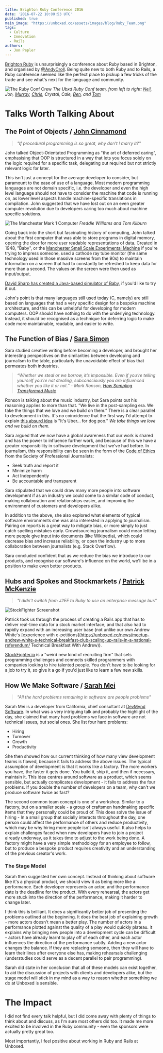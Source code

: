 ```yaml
---
title: Brighton Ruby Conference 2016
date: '2016-07-22 10:00:53 UTC'
published: true
main_image: "https://unboxed.co/assets/images/blog/Ruby_Team.png"
tags:
  - Culture
  - Innovation
  - Rails
authors:
  - Jon Pepler
---
```

[Brighton Ruby](http://brightonruby.com/) is unsurprisingly a conference about Ruby based in Brighton, and organised by [@AndyCroll](https://twitter.com/andycroll). Being quite new to both Ruby and to Rails, a Ruby conference seemed like the perfect place to pickup a few tricks of the trade and see what's next for the language and community.

![The Ruby Conf Crew](/assets/images/blog/Ruby_Team.png)
*The Ubxd Ruby Conf team, from left to right: [Neil](https://unboxed.co/team#neil-van-beinum), Jon, [Murray](https://unboxed.co/team#murray-steele), [Chris](https://unboxed.co/team#chris-holmes), Crystal, Cale, [Ben](https://unboxed.co/team#ben-wong), and [Tom](https://unboxed.co/team#tom-sabin)*

# Talks Worth Talking About
## The Point of Objects / [John Cinnamond](https://twitter.com/jcinnamond)

>*"If procedural programming is so great, why don't I marry it?"*

John talked Object-Orientated Programming as "the art of deferred caring", emphasising that OOP is structured in a way that lets you focus solely on the logic required for a specific task, delegating out required but not strictly relevant logic for later.

This isn't just a concept for the average developer to consider, but paramount to the ease of use of a language. Most modern programming languages are not domain specific, i.e. the developer and even the high level language should not have to consider the machine that code is running on, as lower level aspects handle machine-specific translations in compilation. John suggested that we have lost out on an even greater computer revolution due to developers caring too much about machine specific solutions.

![The Manchester Mark 1 Computer](/assets/images/blog/Manchester_Mark_1.jpg)
*Freddie Williams and Tom Kilburn*

Going back into the short but fascinating history of computing, John talked about the first computer that was able to store programs in digital memory, opening the door for more user readable representations of data. Created in 1948, "Baby", or the [Manchester Small Scale Experimental Machine](http://curation.cs.manchester.ac.uk/computer50/www.computer50.org/mark1/new.baby.html) if you're trying to impress someone, used a cathode ray tube monitor (the same technology used in those massive screens from the 90s) to maintain information on a screen that had to constantly be refreshed to keep data for more than a second. The values on the screen were then used as input/output.

[David Sharp has created a Java-based simulator of Baby](http://www.davidsharp.com/baby/), if you'd like to try it out.

John's point is that many languages still used today (C, namely) are still based on languages that had a very specific design for a bespoke machine architecture, and this can be unhelpful for developing for modern computers. OOP should have nothing to do with the underlying technology. Instead, it should be recognised as a technique for deferring logic to make code more maintainable, readable, and easier to write.

## The Function of Bias / [Sara Simon](https://twitter.com/sarambsimon)

Sara studied creative writing before becoming a developer, and brought her interesting perspectives on the similarities between developing and journalism to the table, particularly the unavoidable effect of bias that permeates both industries.

>*“Whether we steal or we borrow, it’s impossible. Even if you’re telling yourself you’re not stealing, subconsciously you are influenced whether you like it or not.” - Mark Ronson, [How Sampling Transformed Music](http://www.ted.com/talks/mark_ronson_how_sampling_transformed_music "How Sampling Transformed Music - Mark Ronson TED Talk")*

Ronson is talking about the music industry, but Sara points out his reasoning applies to more than that. "We live in the post-sampling era. We take the things that we love and we build on them.” There is a clear parallel to development in this. It's no coincidence that the first way I'd attempt to explain [this absurd idea](http://pooperapp.com/ "Pooper App") is "It's Uber... for dog poo." *We take things we love and we build on them.*

Sara argued that we now have a global awareness that our work is shared and has the power to influence further work, and because of this we have a greater responsibility in software development that we've had before. In journalism, this responsibility can be seen in the form of the [Code of Ethics](http://www.spj.org/ethicscode.asp) from the Society of Professional Journalists:

- Seek truth and report it
- Minimize harm
- Act Independently
- Be accountable and transparent

Sara stipulated that we could draw many more people into software development if as an industry we could come to a similar code of conduct, making collaboration and relationships easier, and improving the environment of customers and developers alike.

In addition to the above, she also explored what elements of typical software environments she was also interested in applying to journalism. Pairing on reports is a great way to mitigate bias, or more simply to just catch spelling mistakes early. Crowdsourcing journalism could mean letting more people give input into documents (like Wikipedia), which could decrease bias and increase reliability, or open the industry up to more collaboration between journalists (e.g. Stack Overflow).

Sara concluded confident that as we reduce the bias we introduce to our products, and recognise our software's influence on the world, we'll be in a position to make even better products.

## Hubs and Spokes and Stockmarkets / [Patrick McKenzie](https://twitter.com/patio11)

>*"I didn't switch from J2EE to Ruby to use an enterprise message bus"*

![StockFighter Screenshot](/assets/images/blog/StockFighter.png)

Patrick took us through the process of creating a Rails app that has to deliver real-time data for a stock market interface, and that also had to rapidly expand with an increasing user base (not unlike our own Andrew White's [experience with e-petitions](https://unboxed.co/news/meetup-andrew-white-s-technical-breakfast-club-scaling-up-rails-in-a-national-referendum/ Technical Breakfast With Andrew)).

[StockFighter.io](stockfighter.io) is a "weird new kind of recruiting firm" that sets programming challenges and connects skilled programmers with companies looking to hire talented people. You don't have to be looking for a job to try it, so give it a go if you'd just like to learn a few new skills.

## How We Make Software / [Sarah Mei](https://twitter.com/sarahmei)

> *"All the hard problems remaining in software are people problems"*

Sarah Mei is a developer from California, chief consultant at [DevMynd Software](https://www.devmynd.com/). In what was a very intriguing talk and probably the highlight of the day, she claimed that many hard problems we face in software are not technical issues, but social ones. She list four hard problems:

- Hiring
- Turnover
- Growth
- Productivity

She then showed how our current thinking of how many view development teams is flawed, because it fails to address the above issues. The typical assumption of development is that it works like a factory. The more workers you have, the faster it gets done. You build it, ship it, and then if necessary, maintain it. This idea centres around software as a product, which seems sensible, but actually complicates development - it fails to address the four problems. If you double the number of developers on a team, why can't we produce software twice as fast?

The second common team concept is one of a workshop. Similar to a factory, but on a smaller scale - a group of craftsmen handmaking specific items that they personally could be proud of. This does solve the issue of hiring - In a small group that socially interacts throughout the day, one person could affect the performance of others and reduce productivity, which may be why hiring more people isn't always useful. It also helps to explain challenges faced when new developers have to join a project already underway, as it takes time to adjust to the work being done. A factory might have a very simple methodology for an employee to follow, but to produce a bespoke product requires creativity and an understanding of the previous creator's work.

### The Stage Model

Sarah then suggested her own concept. Instead of thinking about software like it's a physical product, we should view it as being more like a performance. Each developer represents an actor, and the performance date is the deadline for the product. With every rehearsal, the actors get more stuck into the direction of the performance, making it harder to change later.

I think this is brilliant. It does a significantly better job of presenting the problems outlined at the beginning. It does the best job of explaining growth - more actors doesn't mean a better play. The number of actors in a performance plotted against the quality of a play would quickly plateau. It explains why bringing new people into a development cycle can be difficult - actors have already learnt to play off of each other, and each actor influences the direction of the performance subtly. Adding a new actor changes the balance. If they are replacing someone, then they will have to learn their lines after everyone else has, making rehearsals challenging (understudies could serve as a decent parallel to pair programming).

Sarah did state in her conclusion that all of these models can exist together, to aid the discussion of projects with clients and developers alike, but the stage model will stick in my mind as a way to reason whether something we do at Unboxed is sensible.

# The Impact

I did not find every talk helpful, but I did come away with plenty of things to think about and discuss, as I'm sure most others did too. It made me more excited to be involved in the Ruby community - even the sponsors were actually pretty great too.

Most importantly, I feel positive about working in Ruby and Rails at Unboxed.
